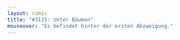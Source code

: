 ```yaml
---
layout: comic
title: "#3115: Unter Bäumen"
mouseover: "Es befindet hinter der ersten Abzweigung."
---
```

